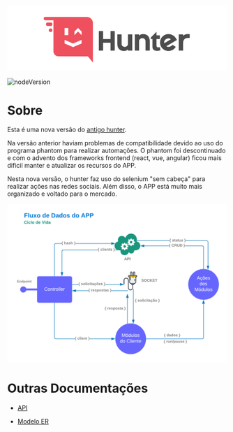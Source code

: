 ![hunterlogo](hunter.png)

![nodeVersion](https://img.shields.io/static/v1?label=node&message=%3E%3D%20v12.16.1&color=success&logo=node.js&logoColor=white)

# Sobre

Esta é uma nova versão do [antigo hunter](https://github.com/andrei-coelho/hunt).

Na versão anterior haviam problemas de compatibilidade devido ao uso do programa phantom para realizar automações. O phantom foi descontinuado e com o advento dos frameworks frontend (react, vue, angular) ficou mais dificil manter e atualizar os recursos do APP. 

Nesta nova versão, o hunter faz uso do selenium "sem cabeça" para realizar ações nas redes sociais. Além disso, o APP está muito mais organizado e voltado para o mercado.

![fluxo de dados](fluxo_dados.png)

# Outras Documentações

- [API](https://github.com/andrei-coelho/hunter_api)

- [Modelo ER](https://github.com/andrei-coelho/hunter_api/tree/master/sql)